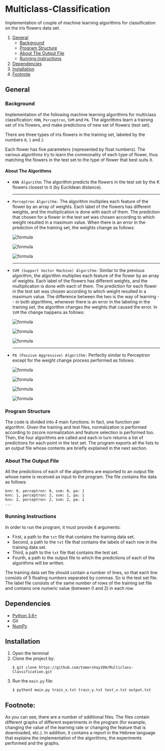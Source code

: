 
# Multiclass-Classification
Implementation of couple of machine learning algorithms for classification on the iris flowers data set.

1. [General](#General)
    - [Background](#background)
    - [Program Structure](https://github.com/tomershay100/Multiclass-Classification/blob/main/README.md#program-structure)
    - [About The Output File](https://github.com/tomershay100/Multiclass-Classification/blob/main/README.md#about-the-output-file)
    - [Running Instructions](https://github.com/tomershay100/Multiclass-Classification/blob/main/README.md#running-instructions)
2. [Dependencies](#dependencies) 
3. [Installation](#installation)
4. [Footnote](#footnote)

## General

### Background
Implementation of the following machine learning algorithms for multiclass classification: ```KNN```, ```Perceptron```, ```SVM``` and ```PA```. The algorithms learn a training set of iris flowers, and make predictions of new set of flowers (test set).

There are three types of iris flowers in the training set, labeled by the numbers ``0``, ``1`` and ``2``.

Each flower has five parameters (represented by float numbers). The various algorithms try to learn the commonality of each type of flower, thus matching the flowers in the test set to the type of flower that best suits it.

#### About The Algorithms
* ```KNN Algorithm```: The algorithm predicts the flowers in the test set by the K flowers closest to it (by Euclidean distance).
	***
* ```Perceptron Algorithm:``` The algorithm multiplies each feature of the flower by an array of weights. Each label of the flowers has different weights, and the multiplication is done with each of them. The prediction that chosen for a flower in the test set was chosen according to which weight resulted in a maximum value. When there is an error in the prediction of the training set, the weights change as follows:

    ![formula](https://render.githubusercontent.com/render/math?math=\color{gray}\large{w^y_{t%2B1}=w^y_{t}%2B\eta%20\cdot%20x})

    ![formula](https://render.githubusercontent.com/render/math?math=\color{gray}\large{w^\hat{y}_{t%2B1}=w^{\hat{y}}_{t}-\eta%20\cdot%20x})

    ![formula](https://render.githubusercontent.com/render/math?math=\color{gray}\large{w^{i\ne%20\hat{y},y}_{t%2B1}=w^{i\ne%20\hat{y},y}_{t}})

	***
* ```SVM (Support Vector Machine) Algorithm:``` Similar to the previous algorithm, the algorithm multiplies each feature of the flower by an array of weights. Each label of the flowers has different weights, and the multiplication is done with each of them. The prediction for each flower in the test set was chosen according to which weight resulted in a maximum value. The difference between the two is the way of learning -- in both algorithms, whenever there is an error in the labeling in the training set, the algorithm changes the weights that caused the error. In ```SVM``` the change happens as follows:

    ![formula](https://render.githubusercontent.com/render/math?math=\color{gray}\large{w^y_{t%2B1}=\left(1-\eta\lambda\right)\cdot%20w^y_{t}%2B\eta%20\cdot%20x})
    
    ![formula](https://render.githubusercontent.com/render/math?math=\color{gray}\large{w^\hat{y}_{t%2B1}=\left(1-\eta\lambda\right)\cdot%20w^\hat{y}_{t}-\eta%20\cdot%20x})
    
    ![formula](https://render.githubusercontent.com/render/math?math=\color{gray}\large{w^{i\ne%20\hat{y},y}_{t%2B1}=\left(1-\eta\lambda\right)\cdot%20w^{i\ne%20\hat{y},y}_{t}})
    

	***
* ```PA (Passive Aggressive) Algorithm:``` Perfectly similar to Perceptron except for the weight change process performed as follows:

    ![formula](https://render.githubusercontent.com/render/math?math=\color{gray}\large{w^y_{t%2B1}=w^y_{t}%2B\tau%20\cdot%20x})
    
    ![formula](https://render.githubusercontent.com/render/math?math=\color{gray}\large{w^\hat{y}_{t%2B1}=w^{\hat{y}}_{t}-\tau%20\cdot%20x})
    
    ![formula](https://render.githubusercontent.com/render/math?math=\color{gray}\large{w^{i\ne%20\hat{y},y}_{t%2B1}=w^{i\ne%20\hat{y},y}_{t}})
    
    ![formula](https://render.githubusercontent.com/render/math?math=\color{gray}\large{\text{where%20}\tau\text{is%20set%20to:%20%20}\tau=\frac{\ell\left(w,x,y\right)}{2\cdot\||x||^2}})
 
### Program Structure
The code is divided into 4 main functions. In fact, one function per algorithm. Given the training and test files, normalization is performed according to zscore normalization and feature selection is performed too. Then, the four algorithms are called and each in turn returns a list of predictions for each point in the test set. The program exports all the lists to an output file whose contents are briefly explained in the next section.

### About The Output File
All the predictions of each of the algorithms are exported to an output file whose name is received as input to the program. The file contains the data as follows:
```
knn: 0, perceptron: 0, svm: 0, pa: 1
knn: 1, perceptron: 2, svm: 1, pa: 1
knn: 2, perceptron: 2, svm: 2, pa: 1
...
```

### Running Instructions
In order to run the program, it must provide 4 arguments:
* First, a path to the ```txt``` file that contains the training data set.
* Second, a path to the ```txt``` file that contains the labels of each row in the training data set.
* Third, a path to the ```txt``` file that contains the test set.
* Fourth, a path to the output file to which the predictions of each of the algorithms will be written.

The training data set file should contain a number of lines, so that each line consists of 5 floating numbers separated by commas. So is the test set file. The label file consists of the same number of rows of the training set file and contains one numeric value (between 0 and 2) in each row.

## Dependencies
* [Python 3.6+](https://www.python.org/downloads/)
* Git
* [NumPy](https://numpy.org/install/)

## Installation

1. Open the terminal
2. Clone the project by:
	```
	$ git clone https://github.com/tomershay100/Multiclass-Classification.git
	```	
3. Run the ```main.py``` file:
	```
	$ python3 main.py train_x.txt train_y.txt test_x.txt output.txt
	 ```
	 
	 
## Footnote:
As you can see, there are a number of additional files. The files contain different graphs of different experiments in the program (for example, changing the value of the learning rate or changing the feature that is downloaded, etc.). In addition, it contains a report in the Hebrew language that explains the implementation of the algorithms, the experiments performed and the graphs.	 
